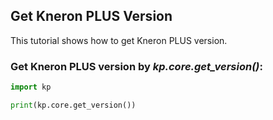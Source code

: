 ## Get Kneron PLUS Version

This tutorial shows how to get Kneron PLUS version.

### Get Kneron PLUS version by *kp.core.get_version()*:

```python
import kp

print(kp.core.get_version())
```